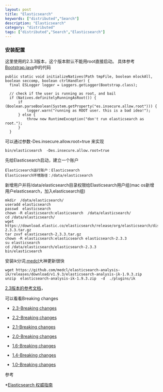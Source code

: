 ```yaml
---
layout: post
title: "Elasticsearch"
keywords: ["distributed","Search"]
description: "Elasticsearch"
category: "distributed"
tags: ["distributed","Search","Elasticsearch"]
---
```


### 安装配置
这里使用的2.3.3版本，这个版本默认不能用root直接启动。
具体参考[Bootstrap.java](https://github.com/elastic/elasticsearch/blob/93de1ed6068e8e9f35897f623efe00aa3cfafeea/core/src/main/java/org/elasticsearch/bootstrap/Bootstrap.java#L89)中的代码

```
public static void initializeNatives(Path tmpFile, boolean mlockAll, boolean seccomp, boolean ctrlHandler) {
  final ESLogger logger = Loggers.getLogger(Bootstrap.class);

  // check if the user is running as root, and bail
  if (Natives.definitelyRunningAsRoot()) {
      if (Boolean.parseBoolean(System.getProperty("es.insecure.allow.root"))) {
          logger.warn("running as ROOT user. this is a bad idea!");
      } else {
          throw new RuntimeException("don't run elasticsearch as root.");
      }
  }
```
可以通过参数-Des.insecure.allow.root=true 来实现
```
bin/elasticsearch  -Des.insecure.allow.root=true 
```

先给Elasticsearch启动，建立一个账户

```
Elasticsearch运行账户：Elasticsearch
Elasticsearch环境路径：/data/elasticsearch
```

新增用户并将/data/elasticsearch目录权限给Elasticsearch用户组(mac os新增用户elasticsearch，加入elasticsearch组)

```
mkdir  /data/elasticsearch/
useradd elasticsearch
passwd  elasticsearch
chown -R elasticsearch:elasticsearch  /data/elasticsearch/
cd /data/elasticsearch/
wget https://download.elastic.co/elasticsearch/release/org/elasticsearch/distribution/tar/elasticsearch/2.3.3/elasticsearch-2.3.3.tar.gz
tar zxvf elasticsearch-2.3.3.tar.gz 
chown -R elasticsearch:elasticsearch elasticsearch-2.3.3
su elasticsearch
cd /data/elasticsearch/elasticsearch-2.3.3
bin/elasticsearch
```
安装ik分词,[medcl](https://github.com/medcl)大神更新很快

```
wget https://github.com/medcl/elasticsearch-analysis-ik/releases/download/v1.9.3/elasticsearch-analysis-ik-1.9.3.zip
unzip  elasticsearch-analysis-ik-1.9.3.zip  -d  ./plugins/ik
```

[2.3版本的参考文档](https://www.elastic.co/guide/en/elasticsearch/reference/2.3/index.html)，

可以看看Breaking changes
>
* [2.3-Breaking changes](https://www.elastic.co/guide/en/elasticsearch/reference/2.3/breaking-changes-2.3.html)

* [2.2-Breaking changes](https://www.elastic.co/guide/en/elasticsearch/reference/2.3/breaking-changes-2.2.html)

* [2.1-Breaking changes](https://www.elastic.co/guide/en/elasticsearch/reference/2.3/breaking-changes-2.1.html)

* [2.0-Breaking changes](https://www.elastic.co/guide/en/elasticsearch/reference/2.3/breaking-changes-2.0.html)

* [1.6-Breaking changes](https://www.elastic.co/guide/en/elasticsearch/reference/2.3/breaking-changes-1.6.html)

* [1.4-Breaking changes](https://www.elastic.co/guide/en/elasticsearch/reference/2.3/breaking-changes-1.4.html)

* [1.0-Breaking changes](https://www.elastic.co/guide/en/elasticsearch/reference/2.3/breaking-changes-1.0.html)

参考

>
*[Elasticsearch 权威指南](http://learnes.net/index.html)


